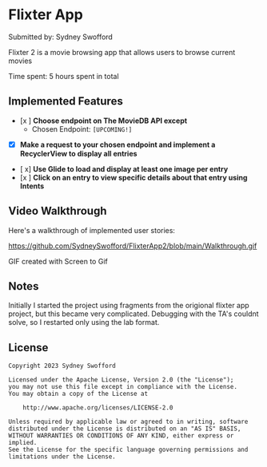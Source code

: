 # Flixter App

Submitted by: Sydney Swofford

Flixter 2 is a movie browsing app that allows users to browse current movies

Time spent: 5 hours spent in total

## Implemented Features

- [x ] **Choose endpoint on The MovieDB API except**
  - Chosen Endpoint: `[UPCOMING!]`
- [x] **Make a request to your chosen endpoint and implement a RecyclerView to display all entries**
- [ x] **Use Glide to load and display at least one image per entry**
- [x ] **Click on an entry to view specific details about that entry using Intents**

## Video Walkthrough

Here's a walkthrough of implemented user stories:

https://github.com/SydneySwofford/FlixterApp2/blob/main/Walkthrough.gif


GIF created with Screen to Gif

## Notes

Initially I started the project using fragments from the origional flixter app project, but this became very complicated.
Debugging with the TA's couldnt solve, so I restarted only using the lab format. 

## License

    Copyright 2023 Sydney Swofford

    Licensed under the Apache License, Version 2.0 (the "License");
    you may not use this file except in compliance with the License.
    You may obtain a copy of the License at

        http://www.apache.org/licenses/LICENSE-2.0

    Unless required by applicable law or agreed to in writing, software
    distributed under the License is distributed on an "AS IS" BASIS,
    WITHOUT WARRANTIES OR CONDITIONS OF ANY KIND, either express or implied.
    See the License for the specific language governing permissions and
    limitations under the License.
